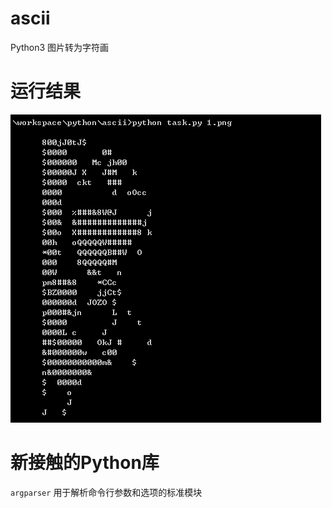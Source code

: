 # ascii
Python3 图片转为字符画 
# 运行结果
![image](https://github.com/lanlansky/ascii/blob/master/result.png)
# 新接触的Python库
`argparser`  用于解析命令行参数和选项的标准模块
